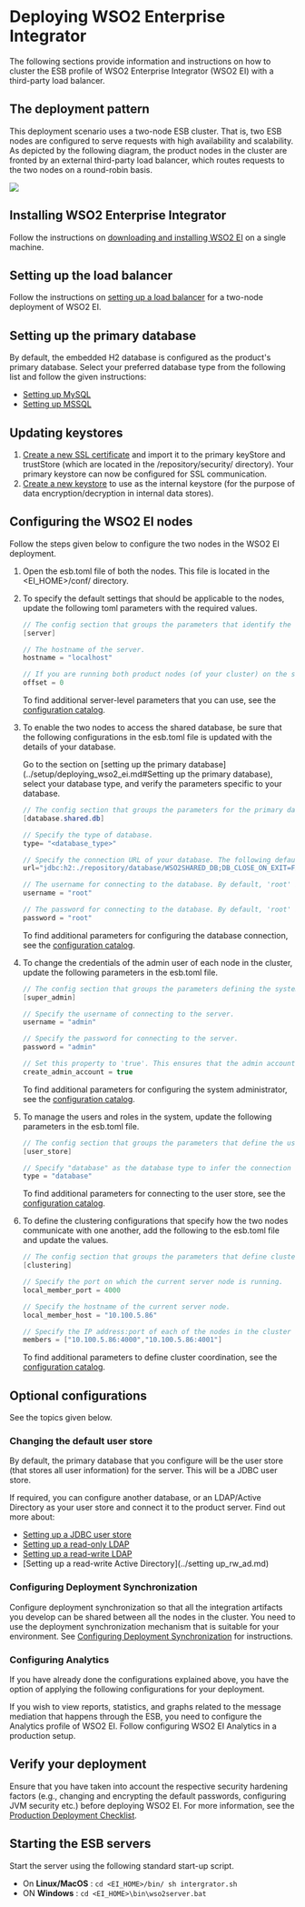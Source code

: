 # Deploying WSO2 Enterprise Integrator
The following sections provide information and instructions on how to cluster the ESB profile of
WSO2 Enterprise Integrator (WSO2 EI) with a third-party load balancer.

## The deployment pattern

This deployment scenario uses a two-node ESB cluster. That is, two ESB nodes are configured to serve requests with high availability and scalability. As depicted by the following diagram, the product nodes in the cluster are fronted by an external third-party load balancer, which routes requests to the two nodes on a round-robin basis.

<a href=""><img src="../../images/deployment_ei.png"></a>

## Installing WSO2 Enterprise Integrator

Follow the instructions on [downloading and installing WSO2 EI](../setup/install_in_vm.md) on a single machine.

## Setting up the load balancer

Follow the instructions on [setting up a load balancer](../setup/setting_up_lb.md) for a two-node deployment of WSO2 EI.

## Setting up the primary database

By default, the embedded H2 database is configured as the product's primary database. Select your preferred database type from the following list and follow the given instructions:

* [Setting up MySQL](../setup/db/setting-up-MySQL.md)
* [Setting up MSSQL](../setup/db/setting-up-MSSQL.md)

## Updating keystores

1. [Create a new SSL certificate](../security/importing_ssl_certificate.md) and import it to the primary keyStore and trustStore (which are located in the /repository/security/ directory). Your primary keystore can now be configured for SSL communication.
2. [Create a new keystore](../security/creating_keystores.md) to use as the internal keystore (for the purpose of data encryption/decryption in internal data stores).

## Configuring the WSO2 EI nodes

Follow the steps given below to configure the two nodes in the WSO2 EI deployment.

1. Open the esb.toml file of both the nodes. This file is located in the <EI_HOME>/conf/ directory.
2. To specify the default settings that should be applicable to the nodes, update the following toml parameters with the required values.

    ```java
    // The config section that groups the parameters that identify the server.
    [server]

    // The hostname of the server.
    hostname = "localhost"

    // If you are running both product nodes (of your cluster) on the same VM, set a port offset for on the servers.
    offset = 0
    ```
   To find additional server-level parameters that you can use, see the [configuration catalog](../../setup/setting_up_lb/#configuring-the-load-balancer).

3. To enable the two nodes to access the shared database, be sure that the following configurations in the esb.toml file is updated with the details of your database.

    Go to the section on [setting up the primary database](../setup/deploying_wso2_ei.md#Setting up the primary database), select your database type, and verify the parameters specific to your database.

    ```Java
    // The config section that groups the parameters for the primary database that will be shared by both product nodes in the cluster.
    [database.shared.db]

    // Specify the type of database.
    type= "<database_type>"

    // Specify the connection URL of your database. The following default URL connects to the H2 database that is shipped with the product.
    url="jdbc:h2:./repository/database/WSO2SHARED_DB;DB_CLOSE_ON_EXIT=FALSE;LOCK_TIMEOUT=60000"

    // The username for connecting to the database. By default, 'root' is the MySQL username.
    username = "root"

    // The password for connecting to the database. By default, 'root' is the MySQL password.
    password = "root"

    ```

    To find additional parameters for configuring the database connection, see the [configuration catalog](../ref/config_catalog.md#connecting-to-the-user-store).

4. To change the credentials of the admin user of each node in the cluster, update the following parameters in the esb.toml file.
    ``` java
    // The config section that groups the parameters defining the system administrator.
    [super_admin]

    // Specify the username of connecting to the server.
    username = "admin"

    // Specify the password for connecting to the server.
    password = "admin"

    // Set this property to 'true'. This ensures that the admin account is created in the user store.
    create_admin_account = true
    ```

     To find additional parameters for configuring the system administrator, see the [configuration catalog](../ref/config_catalog.md#connecting-to-the-user-store).

 5. To manage the users and roles in the system, update the following parameters in the esb.toml file.
    ``` java
    // The config section that groups the parameters that define the user store (which is the shared DB in this example) connected to the server.
    [user_store]

    // Specify "database" as the database type to infer the connection details of your shared DB.
    type = "database"
    ```
    To find additional parameters for connecting to the user store, see the [configuration catalog](../ref/config_catalog.md#connecting-to-the-user-store).

 6. To define the clustering configurations that specify how the two nodes communicate with one another, add the following to the esb.toml file and update the values.
    ``` java
    // The config section that groups the parameters that define cluster coordination.
    [clustering]

    // Specify the port on which the current server node is running.
    local_member_port = 4000

    // Specify the hostname of the current server node.
    local_member_host = "10.100.5.86"

    // Specify the IP address:port of each of the nodes in the cluster as shown below. Be sure to use the same port number and hostname you specified above.
    members = ["10.100.5.86:4000","10.100.5.86:4001"]
    ```
    To find additional parameters to define cluster coordination, see the [configuration catalog](../../ref/ei_config_catalog#configuring-then).

## Optional configurations

See the topics given below.

### Changing the default user store
By default, the primary database that you configure will be the user store (that stores all user information) for the server. This will be a JDBC user store.

If required, you can configure another database, or an LDAP/Active Directory as your user store and connect it to the product server. Find out more about:

* [Setting up a JDBC user store](../setup/setting_up_jdbc_userstore.md)
* [Setting up a read-only LDAP](../setup/setting_up_ro_ldap.md)
* [Setting up a read-write LDAP](../setup/setting_up_rw_ldap.md)
* [Setting up a read-write Active Directory](../setting up_rw_ad.md)

### Configuring Deployment Synchronization

Configure deployment synchronization so that all the integration artifacts you develop can be shared between all the nodes in the cluster. You need to use the deployment synchronization mechanism that is suitable for your environment. See [Configuring Deployment Synchronization](../setup/deployment_synchronization.md) for instructions.

### Configuring Analytics

If you have already done the configurations explained above, you have the option of applying the following configurations for your deployment.

If you wish to view reports, statistics, and graphs related to the message mediation that happens through the ESB, you need to configure the Analytics profile of WSO2 EI. Follow configuring WSO2 EI Analytics in a production setup.

## Verify your deployment

Ensure that you have taken into account the respective security hardening factors (e.g., changing and encrypting the default passwords, configuring JVM security etc.) before deploying WSO2 EI. For more information, see the [Production Deployment Checklist](../setup/deployment_checklist.md).

## Starting the ESB servers

Start the server using the following standard start-up script.

* On **Linux/MacOS** : `cd <EI_HOME>/bin/ sh intergrator.sh`
* ON **Windows** : `cd <EI_HOME>\bin\wso2server.bat`
